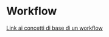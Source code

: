 # Workflow

[Link ai concetti di base di un workflow](https://www.notion.so/1e4760a11c168079b24bd9b4d4c9b915?pvs=21)